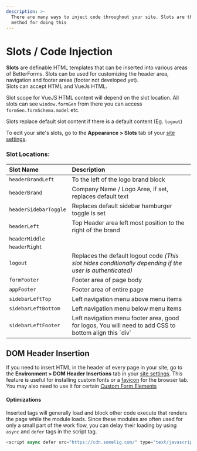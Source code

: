 ```yaml
---
description: >-
  There are many ways to inject code throughout your site. Slots are the primary
  method for doing this
---
```


# Slots / Code Injection

**Slots** are definable HTML templates that can be inserted into various areas of BetterForms. Slots can be used for customizing the header area, navigation and footer areas \(footer not developed yet\).  
Slots can accept HTML and VueJs HTML.

Slot scope for VueJS HTML content will depend on the slot location. All slots can see `window.formGen` from there you can access `formGen.formSchema.model` etc. 

Slots replace default slot content if there is a default content \(Eg. `logout`\) 

To edit your site's slots, go to the **Appearance &gt; Slots** tab of your [site settings](./).

### Slot Locations:

| Slot Name | Description |
| :--- | :--- |
| `headerBrandLeft` | To the left of the logo brand block |
| `headerBrand` | Company Name / Logo Area, if set, replaces default text |
| `headerSidebarToggle` | Replaces default sidebar hamburger toggle is set |
| `headerLeft` | Top Header area left most position to the right of the brand |
| `headerMiddle` |  |
| `headerRight` |  |
| `logout` | Replaces the default logout code _\(This slot hides conditionally depending if the user is authenticated\)_ |
| `formFooter` | Footer area of page body |
| `appFooter` | Footer area of entire page |
| `sidebarLeftTop` | Left navigation menu above menu items |
| `sidebarLeftBottom` | Left navigation menu below menu items |
| `sidebarLeftFooter` | Left navigation menu footer area, good for logos, You will need to add CSS to bottom align this \`div\` |

## DOM Header Insertion

If you need to insert HTML in the header of every page in your site, go to the **Environment &gt; DOM Header Insertions** tab in your [site settings](./). This feature is useful for installing custom fonts or a [favicon](../../usage/stylingverview/favicon.md) for the browser tab. You may also need to use it for certain [Custom Form Elements](../components-overview/3rd-party-elements.md)

#### Optimizations

Inserted tags will generally load and block other code execute that renders the page while the module loads. Since these modules are often used for only a small part of the work flow, you can delay their loading by using `async` and `defer` tags in the script tag.

```javascript
<script async defer src="https://cdn.somelig.com/" type="text/javascript"></script>
```






